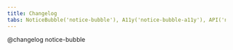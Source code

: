 ```yaml
---
title: Changelog
tabs: NoticeBubble('notice-bubble'), A11y('notice-bubble-a11y'), API('notice-bubble-api'), Example('notice-bubble-example'), Changelog('notice-bubble-changelog')
---
```


@changelog notice-bubble
